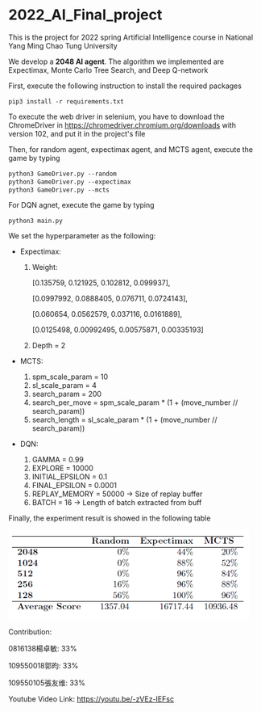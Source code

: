 # 2022_AI_Final_project
This is the project for 2022 spring Artificial Intelligence course in National Yang Ming Chao Tung University

We develop a **2048 AI agent**. The algorithm we implemented are Expectimax, Monte Carlo Tree Search, and Deep Q-network

First, execute the following instruction to install the required packages

```
pip3 install -r requirements.txt
```
To execute the web driver in selenium, you have to download the ChromeDriver in https://chromedriver.chromium.org/downloads with version 102, and put it in the project's file

Then, for random agent, expectimax agent, and MCTS agent, execute the game by typing
```
python3 GameDriver.py --random
python3 GameDriver.py --expectimax
python3 GameDriver.py --mcts
```
For DQN agnet, execute the game by typing
```
python3 main.py
```

We set the hyperparameter as the following:
* Expectimax:
    1. Weight: 
    
        [0.135759, 0.121925, 0.102812, 0.099937],
    
        [0.0997992, 0.0888405,  0.076711, 0.0724143],
    
        [0.060654, 0.0562579, 0.037116, 0.0161889],
    
        [0.0125498, 0.00992495, 0.00575871, 0.00335193]
    2. Depth = 2

* MCTS: 
    1. spm_scale_param = 10
    2. sl_scale_param = 4
    3. search_param = 200
    4. search_per_move = spm_scale_param * (1 + (move_number // search_param))
    5. search_length = sl_scale_param * (1 + (move_number // search_param))

* DQN:
    1. GAMMA = 0.99
    2. EXPLORE = 10000
    3. INITIAL_EPSILON = 0.1
    4. FINAL_EPSILON = 0.0001
    5. REPLAY_MEMORY = 50000   ->  Size of replay buffer
    6. BATCH = 16        ->  Length of batch extracted from buff
    
Finally, the experiment result is showed in the following table

![Experiment Result](experiment.png)

Contribution: 

0816138楊卓敏: 33%

109550018郭昀: 33%

109550105張友维: 33%

Youtube Video Link: 
https://youtu.be/-zVEz-IEFsc
